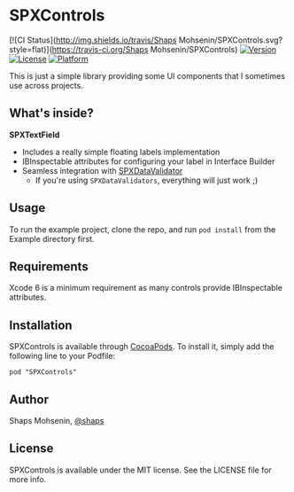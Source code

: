# SPXControls

[![CI Status](http://img.shields.io/travis/Shaps Mohsenin/SPXControls.svg?style=flat)](https://travis-ci.org/Shaps Mohsenin/SPXControls)
[![Version](https://img.shields.io/cocoapods/v/SPXControls.svg?style=flat)](http://cocoadocs.org/docsets/SPXControls)
[![License](https://img.shields.io/cocoapods/l/SPXControls.svg?style=flat)](http://cocoadocs.org/docsets/SPXControls)
[![Platform](https://img.shields.io/cocoapods/p/SPXControls.svg?style=flat)](http://cocoadocs.org/docsets/SPXControls)

This is just a simple library providing some UI components that I sometimes use across projects.

## What's inside?

__SPXTextField__

* Includes a really simple floating labels implementation
* IBInspectable attributes for configuring your label in Interface Builder
* Seamless integration with [SPXDataValidator](https://github.com/shaps80/SPXDataValidators/)
	* If you're using `SPXDataValidators`, everything will just work ;)

## Usage

To run the example project, clone the repo, and run `pod install` from the Example directory first.

## Requirements

Xcode 6 is a minimum requirement as many controls provide IBInspectable attributes.

## Installation

SPXControls is available through [CocoaPods](http://cocoapods.org). To install
it, simply add the following line to your Podfile:

    pod "SPXControls"

## Author

Shaps Mohsenin, [@shaps](http://twitter.com/shaps)

## License

SPXControls is available under the MIT license. See the LICENSE file for more info.

